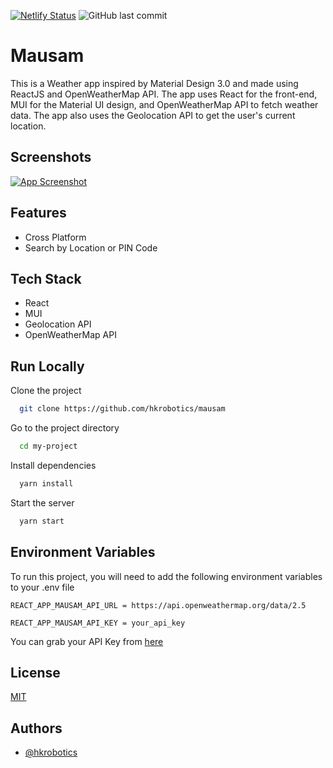 [![Netlify Status](https://api.netlify.com/api/v1/badges/a25142a9-25bb-411e-9ff3-a6b70c71a44a/deploy-status)](https://app.netlify.com/sites/trfmausam/deploys)
![GitHub last commit](https://img.shields.io/github/last-commit/hkrobotics/mausam)

# Mausam

This is a Weather app inspired by Material Design 3.0 and made using ReactJS and OpenWeatherMap API. The app uses React for the front-end, MUI for the Material UI design, and OpenWeatherMap API to fetch weather data. The app also uses the Geolocation API to get the user's current location.


## Screenshots

[![App Screenshot](https://user-images.githubusercontent.com/39943449/190384067-83651d68-23d7-43b1-817e-bfd2ffc579ed.png)](https://trfmausam.netlify.app/)


## Features

- Cross Platform
- Search by Location or PIN Code


## Tech Stack

- React 
- MUI 
- Geolocation API
- OpenWeatherMap API


## Run Locally

Clone the project

```bash
  git clone https://github.com/hkrobotics/mausam
```

Go to the project directory

```bash
  cd my-project
```

Install dependencies

```bash
  yarn install
```

Start the server

```bash
  yarn start
```


## Environment Variables

To run this project, you will need to add the following environment variables to your .env file

```env
REACT_APP_MAUSAM_API_URL = https://api.openweathermap.org/data/2.5
```

```env
REACT_APP_MAUSAM_API_KEY = your_api_key
```

You can grab your API Key from [here](https://openweathermap.org/api)


## License

[MIT](https://github.com/hkrobotics/mausam/blob/master/LICENCE.md)


## Authors

- [@hkrobotics](https://www.github.com/hkrobotics)

